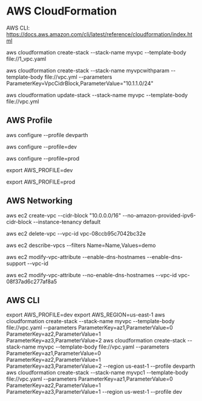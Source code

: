 # AWS CloudFormation

AWS CLI: https://docs.aws.amazon.com/cli/latest/reference/cloudformation/index.html


aws cloudformation create-stack --stack-name myvpc --template-body file://1_vpc.yaml


aws cloudformation create-stack --stack-name myvpcwithparam --template-body file://vpc.yml --parameters ParameterKey=VpcCidrBlock,ParameterValue="10.1.1.0/24"


aws cloudformation update-stack --stack-name myvpc --template-body file://vpc.yml

## AWS Profile

aws configure --profile devparth

aws configure --profile=dev

aws configure --profile=prod

export AWS_PROFILE=dev

export AWS_PROFILE=prod

## AWS Networking

aws ec2 create-vpc --cidr-block "10.0.0.0/16" --no-amazon-provided-ipv6-cidr-block --instance-tenancy default

aws ec2 delete-vpc --vpc-id vpc-08ccb95c7042bc32e

aws ec2 describe-vpcs --filters Name=Name,Values=demo

aws ec2 modify-vpc-attribute --enable-dns-hostnames --enable-dns-support --vpc-id <value>

aws ec2 modify-vpc-attribute --no-enable-dns-hostnames --vpc-id vpc-08f37ad6c277af8a5


## AWS CLI

export AWS_PROFILE=dev
export AWS_REGION=us-east-1
aws cloudformation create-stack --stack-name myvpc --template-body file://vpc.yaml --parameters ParameterKey=az1,ParameterValue=0 ParameterKey=az2,ParameterValue=1  ParameterKey=az3,ParameterValue=2
aws cloudformation create-stack --stack-name myvpc --template-body file://vpc.yaml --parameters ParameterKey=az1,ParameterValue=0 ParameterKey=az2,ParameterValue=1  ParameterKey=az3,ParameterValue=2 --region us-east-1 --profile devparth 
aws cloudformation create-stack --stack-name myvpc1 --template-body file://vpc.yaml --parameters ParameterKey=az1,ParameterValue=0 ParameterKey=az2,ParameterValue=1  ParameterKey=az3,ParameterValue=1 --region us-west-1 --profile dev


